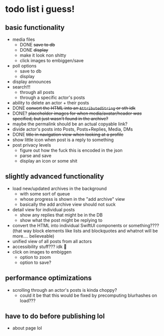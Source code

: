 todo list i guess!
==================

basic functionality
-------------------

* media files
    * DONE ~~save to db~~
    * DONE ~~display~~
    * make it look non shitty
    * click images to embiggen/save
* poll options
    * save to db
    * display
* display announces
* search!!!
    * through all posts
    * through a specific actor's posts
* ability to delete an actor + their posts
* DONE ~~convert the HTML into an `AttributedString` or sth idk~~
* DONE? ~~placeholder images for when media/avatar/header *was* specified, but just wasn't found in the archive?~~
* maybe the permalink should be an actual copyable link?
* divide actor's posts into Posts, Posts+Replies, Media, DMs
* DONE ~~title in navigation view when looking at a profile~~
* show little icon when post is a reply to something
* post privacy levels
    * figure out how the fuck this is encoded in the json
    * parse and save
    * display an icon or some shit

slightly advanced functionality
-------------------------------

* load new/updated archives in the background
    * with some sort of queue
    * whose progress is shown in the "add archive" view
    * basically the add archive view should not suck
* detail view for individual posts
    * show any replies that might be in the DB
    * show what the post might be replying to
* convert the HTML into individual SwiftUI components or something???? (that way block elements like lists and blockquotes and whatnot will be more.... believeable)
* unified view of all posts from all actors
* accessibility stuff??? idk 😬
* click on images to embiggen
    * option to zoom
    * option to save?

performance optimizations
-------------------------

* scrolling through an actor's posts is kinda choppy?
    * could it be that this would be fixed by precomputing blurhashes on load???

have to do before publishing lol
--------------------------------

* about page lol

